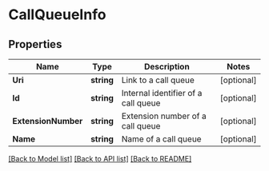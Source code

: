 # CallQueueInfo

## Properties

Name | Type | Description | Notes
------------ | ------------- | ------------- | -------------
**Uri** | **string** | Link to a call queue | [optional] 
**Id** | **string** | Internal identifier of a call queue | [optional] 
**ExtensionNumber** | **string** | Extension number of a call queue | [optional] 
**Name** | **string** | Name of a call queue | [optional] 

[[Back to Model list]](../README.md#documentation-for-models) [[Back to API list]](../README.md#documentation-for-api-endpoints) [[Back to README]](../README.md)


